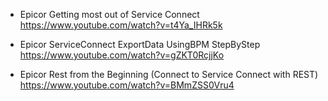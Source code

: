 * Epicor Getting most out of Service Connect https://www.youtube.com/watch?v=t4Ya_IHRk5k

* Epicor ServiceConnect ExportData UsingBPM StepByStep  https://www.youtube.com/watch?v=gZKT0RcjjKo

* Epicor Rest from the Beginning (Connect to Service Connect with REST) https://www.youtube.com/watch?v=BMmZSS0Vru4

